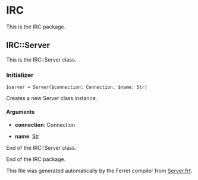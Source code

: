 # IRC

This is the IRC package.




## IRC::Server

This is the IRC::Server class.




### Initializer

```
$server = Server($connection: Connection, $name: Str)
```

Creates a new Server class instance.


#### Arguments

* __connection__: Connection  

* __name__: [Str](/std/doc/String.md)  






End of the IRC::Server class.





End of the IRC package.

This file was generated automatically by the Ferret compiler from
[Server.frt](../Server.frt).